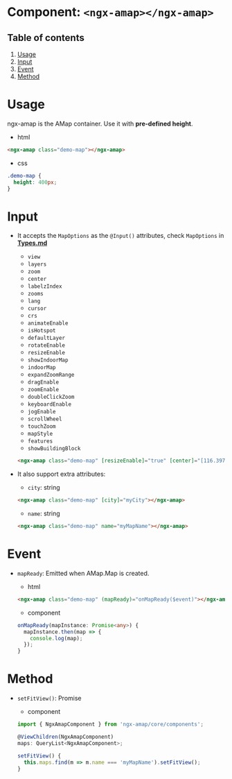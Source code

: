 # Component: `<ngx-amap></ngx-amap>`

## Table of contents 
1. [Usage](#usage)
2. [Input](#input)
3. [Event](#event)
4. [Method](#method)

# Usage
ngx-amap is the AMap container. Use it with **pre-defined height**.
  + html
  ```html
  <ngx-amap class="demo-map"></ngx-amap>
  ```

  + css
  ```css
  .demo-map {
    height: 400px;
  }
  ```

# Input
+ It accepts the `MapOptions` as the `@Input()` attributes, check `MapOptions` in [**Types.md**](https://github.com/xieziyu/ngx-amap/blob/master/docs/Types.md)
  + `view`
  + `layers`
  + `zoom`
  + `center`
  + `labelzIndex`
  + `zooms`
  + `lang`
  + `cursor`
  + `crs`
  + `animateEnable`
  + `isHotspot`
  + `defaultLayer`
  + `rotateEnable`
  + `resizeEnable`
  + `showIndoorMap`
  + `indoorMap`
  + `expandZoomRange`
  + `dragEnable`
  + `zoomEnable`
  + `doubleClickZoom`
  + `keyboardEnable`
  + `jogEnable`
  + `scrollWheel`
  + `touchZoom`
  + `mapStyle`
  + `features`
  + `showBuildingBlock`
  ```html
  <ngx-amap class="demo-map" [resizeEnable]="true" [center]="[116.397428, 39.90923]" [zoom]="13"></ngx-amap>
  ```

+ It also support extra attributes:
  + `city`: string
  ```html
  <ngx-amap class="demo-map" [city]="myCity"></ngx-amap>
  ```

  + `name`: string
  ```html
  <ngx-amap class="demo-map" name="myMapName"></ngx-amap>
  ```

# Event
+ `mapReady`: Emitted when AMap.Map is created.

  + html
  ```html
  <ngx-amap class="demo-map" (mapReady)="onMapReady($event)"></ngx-amap>
  ```

  + component
  ```typescript
  onMapReady(mapInstance: Promise<any>) {
    mapInstance.then(map => {
      console.log(map);
    });
  }
  ```

# Method
+ `setFitView()`: Promise<void>

  + component
  ```typescript
  import { NgxAmapComponent } from 'ngx-amap/core/components';

  @ViewChildren(NgxAmapComponent)
  maps: QueryList<NgxAmapComponent>;

  setFitView() {
    this.maps.find(m => m.name === 'myMapName').setFitView();
  }
  ```